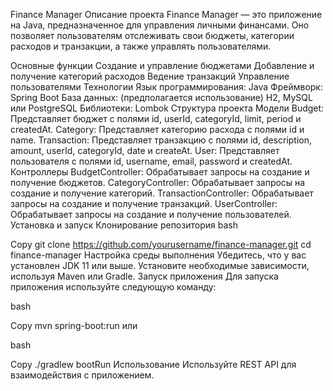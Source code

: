 Finance Manager
Описание проекта
Finance Manager — это приложение на Java, предназначенное для управления личными финансами. Оно позволяет пользователям отслеживать свои бюджеты, категории расходов и транзакции, а также управлять пользователями.

Основные функции
Создание и управление бюджетами
Добавление и получение категорий расходов
Ведение транзакций
Управление пользователями
Технологии
Язык программирования: Java
Фреймворк: Spring Boot
База данных: (предполагается использование) H2, MySQL или PostgreSQL
Библиотеки: Lombok
Структура проекта
Модели
Budget: Представляет бюджет с полями id, userId, categoryId, limit, period и createdAt.
Category: Представляет категорию расхода с полями id и name.
Transaction: Представляет транзакцию с полями id, description, amount, userId, categoryId, date и createAt.
User: Представляет пользователя с полями id, username, email, password и createdAt.
Контроллеры
BudgetController: Обрабатывает запросы на создание и получение бюджетов.
CategoryController: Обрабатывает запросы на создание и получение категорий.
TransactionController: Обрабатывает запросы на создание и получение транзакций.
UserController: Обрабатывает запросы на создание и получение пользователей.
Установка и запуск
Клонирование репозитория
bash

Copy
git clone https://github.com/yourusername/finance-manager.git
cd finance-manager
Настройка среды выполнения
Убедитесь, что у вас установлен JDK 11 или выше.
Установите необходимые зависимости, используя Maven или Gradle.
Запуск приложения
Для запуска приложения используйте следующую команду:

bash

Copy
mvn spring-boot:run
или

bash

Copy
./gradlew bootRun
Использование
Используйте REST API для взаимодействия с приложением.